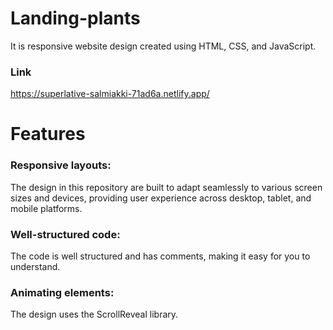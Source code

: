 # Landing-plants

It is responsive website design created using HTML, CSS, and JavaScript.
### Link 
https://superlative-salmiakki-71ad6a.netlify.app/

# Features
### Responsive layouts: 
The design in this repository are built to adapt seamlessly to various screen sizes and devices, providing user experience across desktop, tablet, and mobile platforms.
### Well-structured code: 
The code is well structured and has comments, making it easy for you to understand.
### Animating elements:
The design uses the ScrollReveal library.
